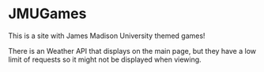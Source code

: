 # JMUGames
This is a site with James Madison University themed games!

There is an Weather API that displays on the main page, but they have a low limit of requests so it might not be displayed when viewing.
